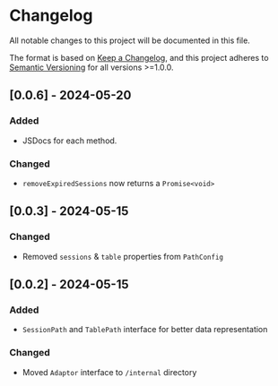 # Changelog

All notable changes to this project will be documented in this file.

The format is based on [Keep a Changelog], and this project adheres to
[Semantic Versioning] for all versions >=1.0.0.

## [0.0.6] - 2024-05-20

### Added

-   JSDocs for each method.

### Changed

-   `removeExpiredSessions` now returns a `Promise<void>`

## [0.0.3] - 2024-05-15

### Changed

-   Removed `sessions` & `table` properties from `PathConfig`

## [0.0.2] - 2024-05-15

### Added

-   `SessionPath` and `TablePath` interface for better data representation

### Changed

-   Moved `Adaptor` interface to `/internal` directory

[keep a changelog]: https://keepachangelog.com/en/1.0.0/
[semantic versioning]: https://semver.org/spec/v2.0.0.html

